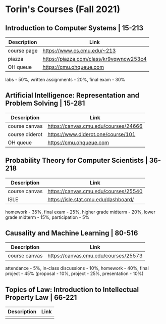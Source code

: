# Torin's Courses (Fall 2021)

## Introduction to Computer Systems | 15-213 
| Description | Link |
|--|--|
| course page | https://www.cs.cmu.edu/~213 |
| piazza | https://piazza.com/class/kr9vqwncw253c4 |
| OH queue | https://cmu.ohqueue.com |
labs - 50%, written assignments - 20%, final exam - 30%

## Artificial Intelligence: Representation and Problem Solving | 15-281
| Description | Link |
|--|--|
| course canvas | https://canvas.cmu.edu/courses/24666 |
| course diderot | https://www.diderot.one/course/101 |
| OH queue | https://cmu.ohqueue.com |

## Probability Theory for Computer Scientists | 36-218
| Description | Link |
|--|--|
| course canvas | https://canvas.cmu.edu/courses/25540 |
| ISLE | https://isle.stat.cmu.edu/dashboard/ |
homework - 35%, final exam - 25%, higher grade midterm - 20%, lower grade midterm - 15%, participation - 5%

## Causality and Machine Learning | 80-516
| Description | Link |
|--|--|
| course canvas | https://canvas.cmu.edu/courses/25573 |
attendance - 5%, in-class discussions - 10%, homework - 40%, final project - 45% (proposal - 10%, project - 25%, presentation - 10%)

## Topics of Law: Introduction to Intellectual Property Law | 66-221
| Description | Link |
|--|--|
|  |  |
<!--stackedit_data:
eyJoaXN0b3J5IjpbLTI3NzI4NzY0OSwtMTI3MzAxMDkzLDIwND
YwMjEwMiwxMjk5Nzk1MSw0MzgwODU5NjksLTE1MTIzOTI0Mjld
fQ==
-->